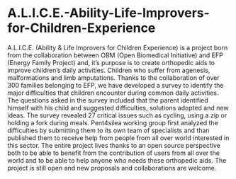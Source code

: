 # A.L.I.C.E.-Ability-Life-Improvers-for-Children-Experience
A.L.I.C.E. (Ability &amp; Life Improvers for Children Experience) is a project born from the collaboration between OBM (Open Biomedical Initiative) and EFP (Energy Family Project) and, it’s purpose is to create orthopedic aids to improve children’s daily activities. Children who suffer from agenesis, malformations and limb amputations. Thanks to the collaboration of over 300 families belonging to EFP, we have developed a survey to identify the major difficulties that children encounter during common daily activities. The questions asked in the survey included that the parent identified himself with his child and suggested difficulties, solutions adopted and new ideas. The survey revealed 27 critical issues such as cycling, using a zip or holding a fork during meals. Pent4silea working group first analyzed the difficulties by submitting them to its own team of specialists and than published them to receive help from people from all over world interested in this sector. The entire project lives thanks to an open source perspective both to be able to benefit from the contribution of users from all over the world and to be able to help anyone who needs these orthopedic aids. The project is still open and new proposals and collaborations are welcome.
